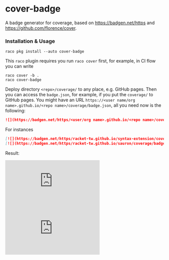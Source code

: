 # cover-badge

A badge generator for coverage, based on https://badgen.net/https and https://github.com/florence/cover.

### Installation & Usage

```shell
raco pkg install --auto cover-badge
```

This `raco` plugin requires you run `raco cover` first, for example, in CI flow you can write

```racket
raco cover -b .
raco cover-badge
```

Deploy directory `<repo>/coverage/` to any place, e.g. GitHub pages. Then you can access the `badge.json`, for example, if you put the `coverage/` to GitHub pages. You might have an URL `https://<user name/org name>.github.io/<repo name>/coverage/badge.json`, all you need now is the following:

```markdown
![](https://badgen.net/https/<user/org name>.github.io/<repo name>/coverage/badge.json)
```

For instances

```markdown
[![](https://badgen.net/https/racket-tw.github.io/syntax-extension/coverage/badge.json)](https://racket-tw.github.io/syntax-extension/coverage)
[![](https://badgen.net/https/racket-tw.github.io/sauron/coverage/badge.json)](https://racket-tw.github.io/sauron/coverage)
```

Result:

[![](https://badgen.net/https/racket-tw.github.io/syntax-extension/coverage/badge.json)](https://racket-tw.github.io/syntax-extension/coverage)
[![](https://badgen.net/https/racket-tw.github.io/sauron/coverage/badge.json)](https://racket-tw.github.io/sauron/coverage)
